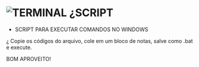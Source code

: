 
# ![TERMINAL](https://user-images.githubusercontent.com/118497143/204143888-4634a36e-6adf-40df-bf4c-c8957ae0bd73.png) ¿SCRIPT 

 - SCRIPT PARA EXECUTAR COMANDOS NO WINDOWS

¿ Copie os códigos do arquivo, cole em um bloco de notas, salve como .bat e execute.

BOM APROVEITO! 
